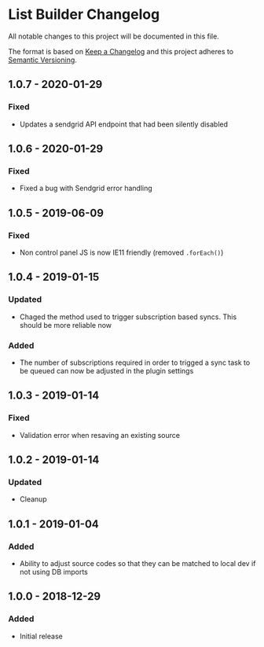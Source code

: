 # List Builder Changelog

All notable changes to this project will be documented in this file.

The format is based on [Keep a Changelog](http://keepachangelog.com/) and this project adheres to [Semantic Versioning](http://semver.org/).

## 1.0.7 - 2020-01-29
### Fixed
- Updates a sendgrid API endpoint that had been silently disabled

## 1.0.6 - 2020-01-29
### Fixed
- Fixed a bug with Sendgrid error handling

## 1.0.5 - 2019-06-09
### Fixed
- Non control panel JS is now IE11 friendly (removed `.forEach()`)

## 1.0.4 - 2019-01-15
### Updated
- Chaged the method used to trigger subscription based syncs. This should be more reliable now
### Added
- The number of subscriptions required in order to trigged a sync task to be queued can now be adjusted in the plugin settings

## 1.0.3 - 2019-01-14
### Fixed
- Validation error when resaving an existing source

## 1.0.2 - 2019-01-14
### Updated
- Cleanup

## 1.0.1 - 2019-01-04
### Added
- Ability to adjust source codes so that they can be matched to local dev if not using DB imports

## 1.0.0 - 2018-12-29
### Added
- Initial release
